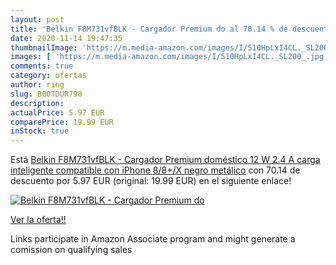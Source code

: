 ```yaml
---
layout: post
title: 'Belkin F8M731vfBLK - Cargador Premium do al 70.14 % de descuento'
date: 2020-11-14 19:47:35
thumbnailImage: 'https://m.media-amazon.com/images/I/510HpLxI4CL._SL200_.jpg'
images: [ 'https://m.media-amazon.com/images/I/510HpLxI4CL._SL200_.jpg' ]
comments: true
category: ofertas
author: ring
slug: B00TDUR790
description:
actualPrice: 5.97 EUR
comparePrice: 19.99 EUR
inStock: true
---
```


Está [Belkin F8M731vfBLK - Cargador Premium doméstico  12 W  2.4 A  carga inteligente  compatible con iPhone 8/8+/X  negro metálico](https://www.amazon.es/dp/B00TDUR790/?tag=tolees-21) con 70.14 de descuento por 5.97 EUR (original: 19.99 EUR) en el siguiente enlace!

[![Belkin F8M731vfBLK - Cargador Premium do](https://m.media-amazon.com/images/I/510HpLxI4CL._SL200_.jpg)](https://www.amazon.es/dp/B00TDUR790/?tag=tolees-21)

[Ver la oferta!!](https://www.amazon.es/dp/B00TDUR790/?tag=tolees-21)

Links participate in Amazon Associate program and might generate a comission on qualifying sales


